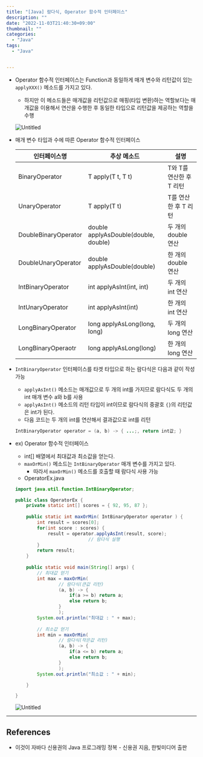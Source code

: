 ```yaml
---
title: "[Java] 람다식, Operator 함수적 인터페이스"
description: ""
date: "2022-11-03T21:40:30+09:00"
thumbnail: ""
categories:
  - "Java"
tags:
  - "Java"


---
```

<!--more-->

- Operator 함수적 인터페이스는 Function과 동일하게 매개 변수와 리턴값이 있는 `applyXXX()` 메소드를 가지고 있다.
    - 하지만 이 메소드들은 매개값을 리턴값으로 매핑(타입 변환)하는 역할보다는 매개값을 이용해서 연산을 수행한 후 동일한 타입으로 리턴값을 제공하는 역할을 수행
    
    ![Untitled](/images/lang_java/lambda/Operator_함수적_인터페이스/Untitled.png)
    
- 매개 변수 타입과 수에 따른 Operator 함수적 인터페이스
    
    
    | 인터페이스명 | 추상 메소드 | 설명 |
    | --- | --- | --- |
    | BinaryOperator<T> | T apply(T t, T t) | T와 T를 연산한 후 T 리턴 |
    | UnaryOperator<T> | T apply(T t) | T를 연산한 후 T 리턴 |
    | DoubleBinaryOperator | double applyAsDouble(double, double) | 두 개의 double 연산 |
    | DoubleUnaryOperator | double applyAsDouble(double) | 한 개의 double 연산 |
    | IntBinaryOperator | int applyAsInt(int, int) | 두 개의 int 연산 |
    | IntUnaryOperator | int applyAsInt(int) | 한 개의 int 연산 |
    | LongBinaryOperator | long applyAsLong(long, long) | 두 개의 long 연산 |
    | LongBinaryOperaotr | long applyAsLong(long) | 한 개의 long 연산 |
- `IntBinaryOperator` 인터페이스를 타겟 타입으로 하는 람다식은 다음과 같이 작성 가능
    - `applyAsInt()` 메소드는 매개값으로 두 개의 int를 가지므로 람다식도 두 개의 int 매개 변수 a와 b를 사용
    - `applyAsInt()` 메소드의 리턴 타입이 int이므로 람다식의 중괄호 `{}`의 리턴값은 int가 된다.
    - 다음 코드는 두 개의 int를 연산해서 결과값으로 int를 리턴
    
    ```java
    IntBinaryOperator operator = (a, b) -> { ...;, return int값; }
    ```
    
- ex) Operator 함수적 인터페이스
    - int[] 배열에서 최대값과 최소값을 얻는다.
    - `maxOrMin()` 메소드는 `IntBinaryOperator` 매개 변수를 가지고 있다.
        - 따라서 `maxOrMin()` 메소드를 호출할 때 람다식 사용 가능
    - OperatorEx.java
    
    ```java
    import java.util.function.IntBinaryOperator;
    
    public class OperatorEx {
    	private static int[] scores = { 92, 95, 87 };
    	
    	public static int maxOrMin( IntBinaryOperator operator ) {
    		int result = scores[0];
    		for(int score : scores) {
    			result = operator.applyAsInt(result, score);
    			               // 람다식 실행
    		}
    		return result;
    	}
    	
    	public static void main(String[] args) {
    		// 최대값 얻기
    		int max = maxOrMin(
    				// 람다식(큰값 리턴)
    				(a, b) -> {
    					if(a >= b) return a;
    					else return b;
    				}
    				);
    		System.out.println("최대값 : " + max);
    		
    		// 최소값 얻기
    		int min = maxOrMin(
    				// 람다식(작은값 리턴)
    				(a, b) -> {
    					if(a <= b) return a;
    					else return b;
    				}
    				);
    		System.out.println("최소값 : " + min);
    
    	}
    
    }
    ```
    
    ![Untitled](/images/lang_java/lambda/Operator_함수적_인터페이스/Untitled%201.png)
    

---

## References

- 이것이 자바다 신용권의 Java 프로그래밍 정복 - 신용권 지음, 한빛미디어 출판